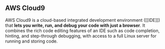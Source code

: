 ## AWS Cloud9

AWS Cloud9 is a cloud-based integrated development environment ([[IDE]]) that **lets you write, run, and debug your code with just a browser**. It combines the rich code editing features of an IDE such as code completion, hinting, and step-through debugging, with access to a full Linux server for running and storing code.